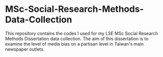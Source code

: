 # MSc-Social-Research-Methods-Data-Collection

This repository contains the codes I used for my LSE MSc Social Research Methods Dissertation data collection. 
The aim of this dissertation is to examine the level of media bias on a partisan level in Taiwan's main newspaper outlets. 
